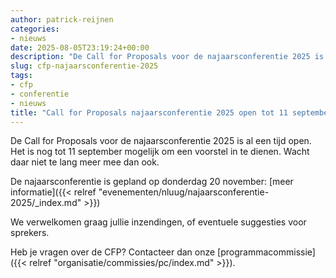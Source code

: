 ```yaml
---
author: patrick-reijnen
categories:
- nieuws
date: 2025-08-05T23:19:24+00:00
description: "De Call for Proposals voor de najaarsconferentie 2025 is nog open tot 11 september! Wacht niet te lang en dien een voorstel in."
slug: cfp-najaarsconferentie-2025
tags:
- cfp
- conferentie
- nieuws
title: "Call for Proposals najaarsconferentie 2025 open tot 11 september"
---
```


De Call for Proposals voor de najaarsconferentie 2025 is al een tijd open. Het is nog tot 11 september mogelijk om een voorstel in te dienen. Wacht daar niet te lang meer mee dan ook.

De najaarsconferentie is gepland op donderdag 20 november: [meer informatie]({{< relref "evenementen/nluug/najaarsconferentie-2025/_index.md" >}})

We verwelkomen graag jullie inzendingen, of eventuele suggesties voor sprekers.

Heb je vragen over de CFP? Contacteer dan onze [programmacommissie]({{< relref "organisatie/commissies/pc/index.md" >}}).
